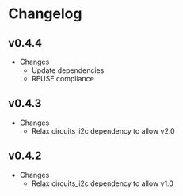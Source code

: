 # Changelog

## v0.4.4

- Changes
  - Update dependencies
  - REUSE compliance

## v0.4.3

- Changes
  - Relax circuits_i2c dependency to allow v2.0

## v0.4.2

- Changes
  - Relax circuits_i2c dependency to allow v1.0
